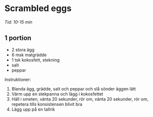 Scrambled eggs
==============

###### Tid: 10-15 min

1 portion
-----------

- 2 stora ägg
- 6 msk matgrädde
- 1 tsk kokosfett, stekning
- salt
- peppar

Instruktioner:

1.	Blanda ägg, grädde, salt och peppar och slå sönder äggen lätt
2.	Värm upp en stekpanna och lägg i kokosfettet
3.	Häll i smeten, vänta 20 sekunder, rör om, vänta 20 sekunder, rör om, repetera tills konsistensen blivit bra
4.	Lägg upp på en tallrik
